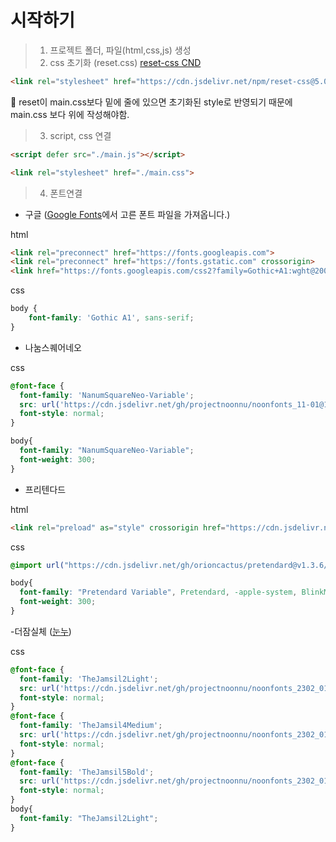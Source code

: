 # 시작하기
>1. 프로젝트 폴더, 파일(html,css,js) 생성
>2. css 초기화 (reset.css)
[reset-css CND](https://www.jsdelivr.com/package/npm/reset-css)
```html
<link rel="stylesheet" href="https://cdn.jsdelivr.net/npm/reset-css@5.0.1/reset.min.css">
```
💬 reset이 main.css보다 밑에 줄에 있으면 초기화된 style로 반영되기 때문에 main.css 보다 위에 작성해야함.
>3. script, css 연결
```html
<script defer src="./main.js"></script>
```
```html
<link rel="stylesheet" href="./main.css">
```

>4. 폰트연결
- 구글 ([Google Fonts](https://fonts.google.com/)에서 고른 폰트 파일을 가져옵니다.)

html
```html
<link rel="preconnect" href="https://fonts.googleapis.com">
<link rel="preconnect" href="https://fonts.gstatic.com" crossorigin>
<link href="https://fonts.googleapis.com/css2?family=Gothic+A1:wght@200;400;600&display=swap" rel="stylesheet">
```

css

```css
body {
    font-family: 'Gothic A1', sans-serif;
}
```
- 나눔스퀘어네오

css

```css
@font-face {
  font-family: 'NanumSquareNeo-Variable';
  src: url('https://cdn.jsdelivr.net/gh/projectnoonnu/noonfonts_11-01@1.0/NanumSquareNeo-Variable.woff2') format('woff2');
  font-style: normal;
}

body{
  font-family: "NanumSquareNeo-Variable";
  font-weight: 300;
}
```
- 프리텐다드

html

```html
<link rel="preload" as="style" crossorigin href="https://cdn.jsdelivr.net/gh/orioncactus/pretendard@v1.3.6/dist/web/variable/pretendardvariable.css">
```
css

```css
@import url("https://cdn.jsdelivr.net/gh/orioncactus/pretendard@v1.3.6/dist/web/variable/pretendardvariable.css");

body{
  font-family: "Pretendard Variable", Pretendard, -apple-system, BlinkMacSystemFont, system-ui, Roboto, "Helvetica Neue", "Segoe UI", "Apple SD Gothic Neo", "Noto Sans KR", "Malgun Gothic", "Apple Color Emoji", "Segoe UI Emoji", "Segoe UI Symbol", sans-serif;
  font-weight: 300;
}
```
-더잠실체 ([눈누](https://noonnu.cc/))

css
```css
@font-face {
  font-family: 'TheJamsil2Light';
  src: url('https://cdn.jsdelivr.net/gh/projectnoonnu/noonfonts_2302_01@1.0/TheJamsil2Light.woff2') format('woff2');
  font-style: normal;
}
@font-face {
  font-family: 'TheJamsil4Medium';
  src: url('https://cdn.jsdelivr.net/gh/projectnoonnu/noonfonts_2302_01@1.0/TheJamsil4Medium.woff2') format('woff2');
  font-style: normal;
}
@font-face {
  font-family: 'TheJamsil5Bold';
  src: url('https://cdn.jsdelivr.net/gh/projectnoonnu/noonfonts_2302_01@1.0/TheJamsil5Bold.woff2') format('woff2');
  font-style: normal;
}
body{
  font-family: "TheJamsil2Light";
}
